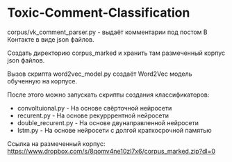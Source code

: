 # Toxic-Comment-Classification

corpus/vk_comment_parser.py - выдаёт комментарии под постом В Контакте в виде json файлов.

Создать директорию corpus_marked и хранить там размеченный корпус json файлов.

Вызов скрипта word2vec_model.py создаёт Word2Vec модель обученную на корпусе.

После этого можно запускать скрипты создания классификаторов: 
* convoltuional.py - На основе свёрточной нейросети
* recurent.py - На основе рекурррентной нейросети
* double_recurent.py - На основе двунаправленной нейросети
* lstm.py - На основе нейросети с  долгой краткосрочной памятью

Ссылка на размеченный корпус: https://www.dropbox.com/s/8qomv4ne10zl7x6/corpus_marked.zip?dl=0
